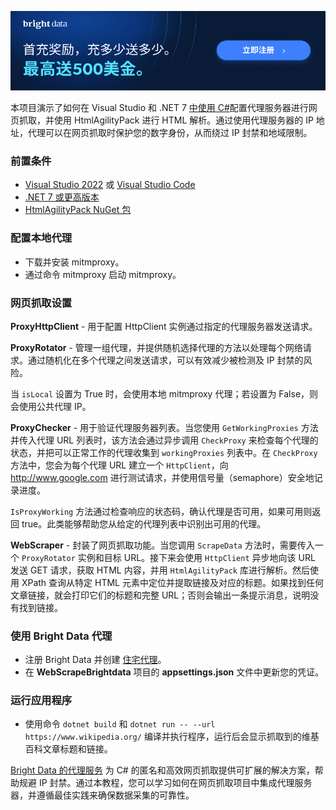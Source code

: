 [![Promo](https://github.com/bright-cn/Google-News-Scraper/blob/main/Proxies%20and%20scrapers%20GitHub%20bonus%20banner%20CN.png?md5=105367-daeb786e)](https://www.bright.cn/?promo=github15) 

本项目演示了如何在 Visual Studio 和 .NET 7 [中使用 C#](https://www.bright.cn/blog/how-tos/web-scraping-with-c-sharp)配置代理服务器进行网页抓取，并使用 HtmlAgilityPack 进行 HTML 解析。通过使用代理服务器的 IP 地址，代理可以在网页抓取时保护您的数字身份，从而绕过 IP 封禁和地域限制。
### 前置条件
-   [Visual Studio 2022](https://visualstudio.microsoft.com/vs/) 或 [Visual Studio Code](https://code.visualstudio.com/)
-   [.NET 7 或更高版本](https://dotnet.microsoft.com/en-us/download)
-   [HtmlAgilityPack NuGet 包](https://www.nuget.org/packages/HtmlAgilityPack/)
    
### 配置本地代理

-   下载并安装 mitmproxy。
-   通过命令 mitmproxy 启动 mitmproxy。
    
### 网页抓取设置

**ProxyHttpClient** - 用于配置 HttpClient 实例通过指定的代理服务器发送请求。

**ProxyRotator** - 管理一组代理，并提供随机选择代理的方法以处理每个网络请求。通过随机化在多个代理之间发送请求，可以有效减少被检测及 IP 封禁的风险。

当 `isLocal` 设置为 True 时，会使用本地 mitmproxy 代理；若设置为 False，则会使用公共代理 IP。

**ProxyChecker** - 用于验证代理服务器列表。当您使用 `GetWorkingProxies` 方法并传入代理 URL 列表时，该方法会通过异步调用 `CheckProxy` 来检查每个代理的状态，并把可以正常工作的代理收集到 `workingProxies` 列表中。在 `CheckProxy` 方法中，您会为每个代理 URL 建立一个 `HttpClient`，向 http://www.google.com 进行测试请求，并使用信号量（semaphore）安全地记录进度。

`IsProxyWorking` 方法通过检查响应的状态码，确认代理是否可用，如果可用则返回 true。此类能够帮助您从给定的代理列表中识别出可用的代理。

**WebScraper** - 封装了网页抓取功能。当您调用 `ScrapeData` 方法时，需要传入一个 `ProxyRotator` 实例和目标 URL。接下来会使用 `HttpClient` 异步地向该 URL 发送 GET 请求，获取 HTML 内容，并用 `HtmlAgilityPack` 库进行解析。然后使用 XPath 查询从特定 HTML 元素中定位并提取链接及对应的标题。如果找到任何文章链接，就会打印它们的标题和完整 URL；否则会输出一条提示消息，说明没有找到链接。

### 使用 Bright Data 代理

-   注册 Bright Data 并创建 [住宅代理](https://www.bright.cn/proxy-types/residential-proxies)。    
-   在 **WebScrapeBrightdata** 项目的 **appsettings.json** 文件中更新您的凭证。
    
### 运行应用程序

-   使用命令 `dotnet build` 和 `dotnet run -- --url https://www.wikipedia.org/` 编译并执行程序，运行后会显示抓取到的维基百科文章标题和链接。 

[Bright Data 的代理服务](https://www.bright.cn/proxy-types) 为 C# 的匿名和高效网页抓取提供可扩展的解决方案，帮助规避 IP 封禁。通过本教程，您可以学习如何在网页抓取项目中集成代理服务器，并遵循最佳实践来确保数据采集的可靠性。
